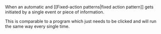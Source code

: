 When an automatic and [[Fixed-action patterns|fixed action pattern]]  gets initiated by a single event or piece of information. 

This is comparable to a program which just needs to be clicked and will run the same way every single time.
